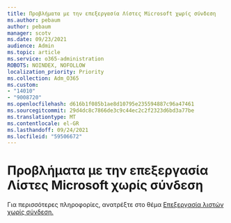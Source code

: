 ```yaml
---
title: Προβλήματα με την επεξεργασία Λίστες Microsoft χωρίς σύνδεση
ms.author: pebaum
author: pebaum
manager: scotv
ms.date: 09/23/2021
audience: Admin
ms.topic: article
ms.service: o365-administration
ROBOTS: NOINDEX, NOFOLLOW
localization_priority: Priority
ms.collection: Adm_O365
ms.custom:
- "14010"
- "9008720"
ms.openlocfilehash: d616b1f085b1ae8d10795e235594887c96a47461
ms.sourcegitcommit: 29d4dc8c7866de3c9c44ec2c2f2323d6bd3a77be
ms.translationtype: MT
ms.contentlocale: el-GR
ms.lasthandoff: 09/24/2021
ms.locfileid: "59506672"
---
```

# <a name="issues-with-editing-microsoft-lists-offline"></a>Προβλήματα με την επεξεργασία Λίστες Microsoft χωρίς σύνδεση

Για περισσότερες πληροφορίες, ανατρέξτε στο θέμα [Επεξεργασία λιστών χωρίς σύνδεση.](https://support.microsoft.com/en-us/office/edit-lists-offline-41403c3e-1795-4e07-b56b-ae591cbde2f9)